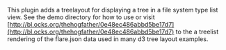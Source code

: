This plugin adds a treelayout for displaying a tree in a file system type list view. See the demo directory for how to use or visit [http://bl.ocks.org/thehogfather/0e48ec486abbd5be17d7](http://bl.ocks.org/thehogfather/0e48ec486abbd5be17d7) to the a treelist rendering of the flare.json data used in many d3 tree layout examples.